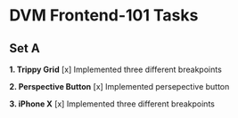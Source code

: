 # DVM Frontend-101 Tasks

## Set A

**1. Trippy Grid**
[x] Implemented three different breakpoints

**2. Perspective Button**
[x] Implemented persepective button

**3. iPhone X**
[x] Implemented three different breakpoints